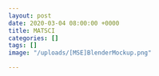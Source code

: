 ```yaml
---
layout: post
date: 2020-03-04 08:00:00 +0000
title: MATSCI
categories: []
tags: []
image: "/uploads/[MSE]BlenderMockup.png"

---
```


